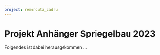 ```yaml
---
project: remorcuta_cadru
---
```


# Projekt Anhänger Spriegelbau 2023

Folgendes ist dabei herausgekommen ...
